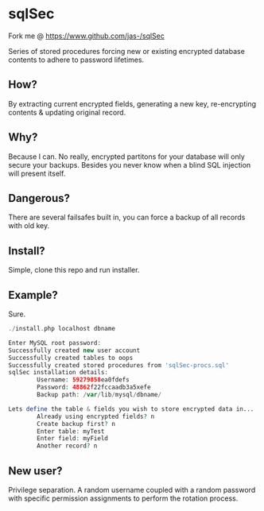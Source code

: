 # sqlSec #

Fork me @ https://www.github.com/jas-/sqlSec

Series of stored procedures forcing new or existing encrypted database contents to adhere to password lifetimes.

## How? ##
By extracting current encrypted fields, generating a new key, re-encrypting contents & updating original record.

## Why? ##
Because I can. No really, encrypted partitons for your database will only secure your backups. Besides you never know when a blind SQL injection will present itself.

## Dangerous? ##
There are several failsafes built in, you can force a backup of all records with old key.

## Install? ##
Simple, clone this repo and run installer.

## Example? ##
Sure.

```php
./install.php localhost dbname

Enter MySQL root password:
Successfully created new user account
Successfully created tables to oops
Successfully created stored procedures from 'sqlSec-procs.sql'
sqlSec installation details:
        Username: 59279858ea0fdefs
        Password: 48862f22fccaadb3a5xefe
        Backup path: /var/lib/mysql/dbname/

Lets define the table & fields you wish to store encrypted data in...
        Already using encrypted fields? n
        Create backup first? n
        Enter table: myTest
        Enter field: myField
        Another record? n
```

## New user? ##
Privilege separation. A random username coupled with a random password with specific permission assignments to perform the rotation process.

